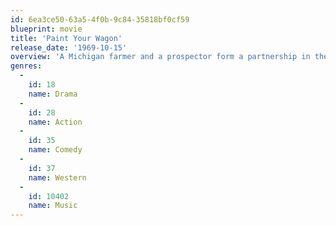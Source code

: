 ```yaml
---
id: 6ea3ce50-63a5-4f0b-9c84-35818bf0cf59
blueprint: movie
title: 'Paint Your Wagon'
release_date: '1969-10-15'
overview: 'A Michigan farmer and a prospector form a partnership in the California gold country. Their adventures include buying and sharing a wife, hijacking a stage, kidnapping six prostitutes, and turning their mining camp into a boom town. Along the way there is plenty of drinking, gambling, and singing. They even find time to do some creative gold mining.'
genres:
  -
    id: 18
    name: Drama
  -
    id: 28
    name: Action
  -
    id: 35
    name: Comedy
  -
    id: 37
    name: Western
  -
    id: 10402
    name: Music
---
```

